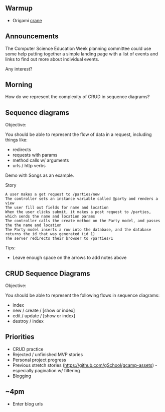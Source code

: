 ## Warmup

* Origami [crane](http://www.monkey.org/~aidan/origami/crane/)

## Announcements

The Computer Science Education Week planning committee could use some help putting together a simple landing page with a list of events and links to find out more about individual events.

Any interest?

## Morning

How do we represent the complexity of CRUD in sequence diagrams?

## Sequence diagrams

Objective:

You should be able to represent the flow of data in a request, including things like:

* redirects
* requests with params
* method calls w/ arguments
* urls / http verbs

Demo with Songs as an example.

Story

```
A user makes a get request to /parties/new
The controller sets an instance variable called @party and renders a view
The user fill out fields for name and location
When the user clicks submit, it makes a post request to /parties, which sends the name and location params
The controller calls the create method on the Party model, and passes the the name and location
The Party model inserts a row into the database, and the database returns the id that was generated (id 1)
The server redirects their browser to /parties/1
```

Tips:

* Leave enough space on the arrows to add notes above

## CRUD Sequence Diagrams

Objective:

You should be able to represent the following flows in sequence diagrams:

* index
* new / create / [show or index]
* edit / update / [show or index]
* destroy / index

## Priorities

* CRUD practice
* Rejected / unfinished MVP stories
* Personal project progress
* Previous stretch stories (https://github.com/gSchool/gcamp-assets) - especially pagination w/ filtering
* Blogging

## ~4pm

* Enter blog urls
